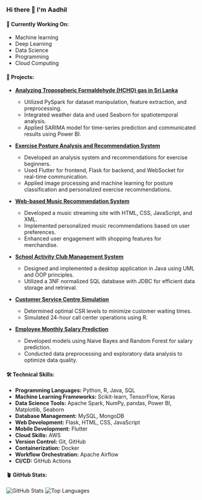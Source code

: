 ### Hi there 👋 I'm Aadhil 

<!--
**Aadhil21/Aadhil21** is a ✨ _special_ ✨ repository because its `README.md` (this file) appears on your GitHub profile.

Here are some ideas to get you started:

- 🔭 I’m currently working on ...
- 🌱 I’m currently learning ...
- 👯 I’m looking to collaborate on ...
- 🤔 I’m looking for help with ...
- 💬 Ask me about ...
- 📫 How to reach me: ...
- 😄 Pronouns: ...
- ⚡ Fun fact: ...
-->

#### 🌱 Currently Working On:
- Machine learning
- Deep Learning
- Data Science
- Programming
- Cloud Computing

#### 🚀 Projects:
- [**Analyzing Tropospheric Formaldehyde (HCHO) gas in Sri Lanka**](#)
  - Utilized PySpark for dataset manipulation, feature extraction, and preprocessing.
  - Integrated weather data and used Seaborn for spatiotemporal analysis.
  - Applied SARIMA model for time-series prediction and communicated results using Power BI.

- [**Exercise Posture Analysis and Recommendation System**](#)
  - Developed an analysis system and recommendations for exercise beginners.
  - Used Flutter for frontend, Flask for backend, and WebSocket for real-time communication.
  - Applied image processing and machine learning for posture classification and personalized exercise recommendations.

- [**Web-based Music Recommendation System**](#)
  - Developed a music streaming site with HTML, CSS, JavaScript, and XML.
  - Implemented personalized music recommendations based on user preferences.
  - Enhanced user engagement with shopping features for merchandise.

- [**School Activity Club Management System**](#)
  - Designed and implemented a desktop application in Java using UML and OOP principles.
  - Utilized a 3NF normalized SQL database with JDBC for efficient data storage and retrieval.

- [**Customer Service Centre Simulation**](#)
  - Determined optimal CSR levels to minimize customer waiting times.
  - Simulated 24-hour call center operations using R.

- [**Employee Monthly Salary Prediction**](https://github.com/Aadhil21/ML-Coursework)
  - Developed models using Naive Bayes and Random Forest for salary prediction.
  - Conducted data preprocessing and exploratory data analysis to optimize data quality.

#### 🛠️ Technical Skills:
- **Programming Languages:** Python, R, Java, SQL
- **Machine Learning Frameworks:** Scikit-learn, TensorFlow, Keras
- **Data Science Tools:** Apache Spark, NumPy, pandas, Power BI, Matplotlib, Seaborn
- **Database Management:** MySQL, MongoDB
- **Web Development:** Flask, HTML, CSS, JavaScript
- **Mobile Development:** Flutter
- **Cloud Skills:** AWS
- **Version Control:** Git, GitHub
- **Containerization:** Docker
- **Workflow Orchestration:** Apache Airflow
- **CI/CD:** GitHub Actions

#### 🪴 GitHub Stats:

![GitHub Stats](https://github-readme-stats.vercel.app/api?username=aadhil21&show_icons=true&theme=algolia&line_height=20)
![Top Languages](https://github-readme-stats.vercel.app/api/top-langs/?username=aadhil21&layout=compact&theme=algolia&line_height=20)

